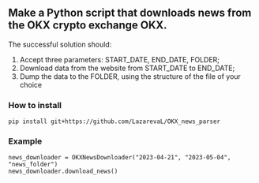 ## Make a Python script that downloads news from the OKX crypto exchange OKX.
The successful solution should:
1. Accept three parameters: START_DATE, END_DATE, FOLDER;
2. Download data from the website from START_DATE to END_DATE;
3. Dump the data to the FOLDER, using the structure of the file of your choice

### How to install 
```
pip install git+https://github.com/LazarevaL/OKX_news_parser
```
### Example 
```
news_downloader = OKXNewsDownloader("2023-04-21", "2023-05-04", "news_folder")
news_downloader.download_news() 
```
